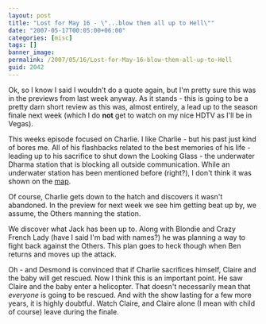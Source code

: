```yaml
---
layout: post
title: "Lost for May 16 - \"...blow them all up to Hell\""
date: "2007-05-17T00:05:00+06:00"
categories: [misc]
tags: []
banner_image: 
permalink: /2007/05/16/Lost-for-May-16-blow-them-all-up-to-Hell
guid: 2042
---
```


Ok, so I know I said I wouldn't do a quote again, but I'm pretty sure this was in the previews from last week anyway. As it stands - this is going to be a pretty darn short review as this was, almost entirely, a lead up to the season finale next week (which I do <b>not</b> get to watch on my nice HDTV as I'll be in Vegas). 

This weeks episode focused on Charlie. I like Charlie - but his past just kind of bores me. All of his flashbacks related to the best memories of his life - leading up to his sacrifice to shut down the Looking Glass - the underwater Dharma station that is blocking all outside communication. While an underwater station has been mentioned before (right?), I don't think it was shown on the <a href="http://homepage.mac.com/c_bowers/.pictures/blastdoormap.jpg">map</a>.

Of course, Charlie gets down to the hatch and discovers it wasn't abandoned. In the preview for next week we see him getting beat up by, we assume, the Others manning the station.

We discover what Jack has been up to. Along with Blondie and Crazy French Lady (have I said I'm bad with names?) he was planning a way to fight back against the Others. This plan goes to heck though when Ben returns and moves up the attack.

Oh - and Desmond is convinced that if Charlie sacrifices himself, Claire and the baby will get rescued. Now I think this is an important point. He saw Claire and the baby enter a helicopter. That doesn't necessarily mean that <i>everyone</i> is going to be rescued. And with the show lasting for a few more years, it is highly doubtful. Watch Claire, and Claire alone (I mean with child of course) leave during the finale.